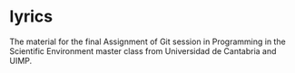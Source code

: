 # lyrics

The material for the final Assignment of Git session in Programming in the Scientific Environment master class from Universidad de Cantabria and UIMP.
